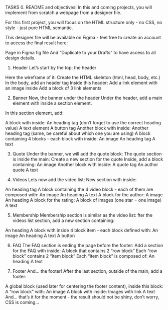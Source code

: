 TASKS
0. README and objectives!
In this and coming projects, you will implement from scratch a webpage from a designer file.

For this first project, you will focus on the HTML structure only - no CSS, no style - just pure HTML semantic.

This designer file will be available on Figma - feel free to create an account to access the final result here:

Page in Figma
fig file
And “Duplicate to your Drafts” to have access to all design details.

1. Header
Let’s start by the top: the header

Here the wireframe of it:
Create the HTML skeleton (html, head, body, etc.)
In the body, add an header tag
Inside this header:
Add a link element with an image inside
Add a block of 3 link elements

2. Banner
Now, the banner under the header
Under the header, add a main element with inside a section element.

In this section element, add:

A block with inside:
An heading tag (don’t forget to use the correct heading value)
A text element
A button tag
Another block with inside:
Another heading tag (same, be careful about which one you are using)
A block containing 4 blocks - each block with inside:
An image
An heading tag
A text

3. Quote
Under the banner, we will add the quote block:
The quote section is inside the main:
Create a new section for the quote
Inside, add a block containing:
An image
Another block with inside:
A quote tag
An author quote
A text

4. Videos
Lets now add the video list:
New section with inside:

An heading tag
A block containing the 4 video block - each of them are composed with:
An image
An heading
A text
A block for the author:
A image
An heading
A block for the rating:
A block of images (one star = one image)
A text

5. Membership
Membership section is similar as the video list:
fter the videos list section, add a new section containing:

An heading
A block with inside 4 block item - each block defined with:
An image
An heading
A text
A button

6. FAQ
The FAQ section is ending the page before the footer:
Add a section for the FAQ with inside:
A block that contains 2 “row block”
Each “row block” contains 2 “item block”
Each “item block” is composed of:
An heading
A text

7. Footer
And... the footer!
After the last section, outside of the main, add a footer:

A global block (used later for centering the footer content), inside this block:
A “row block” with:
An image
A block with inside:
Images with link
A text
And… that’s it for the moment - the result should not be shiny, don’t worry, CSS is coming…